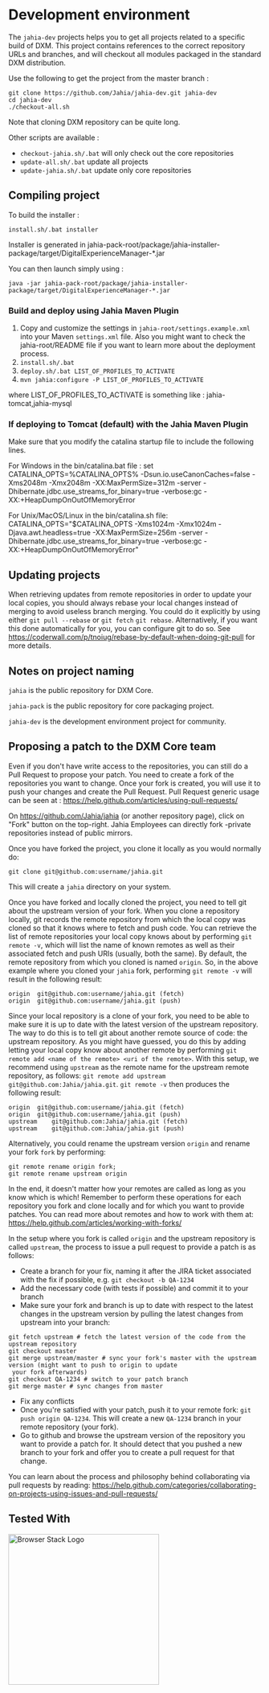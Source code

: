 # Development environment

The `jahia-dev` projects helps you to get all projects related to a specific build of DXM. This project contains references to the correct repository URLs and branches, and will checkout all modules packaged in the standard DXM distribution.

Use the following to get the project from the master branch :
```
git clone https://github.com/Jahia/jahia-dev.git jahia-dev
cd jahia-dev
./checkout-all.sh
```
Note that cloning DXM repository can be quite long.

Other scripts are available :
- `checkout-jahia.sh/.bat` will only check out the core repositories
- `update-all.sh/.bat` update all projects
- `update-jahia.sh/.bat` update only core repositories

## Compiling project

To build the installer :

```install.sh/.bat installer```

Installer is generated in jahia-pack-root/package/jahia-installer-package/target/DigitalExperienceManager-*.jar

You can then launch simply using :

```java -jar jahia-pack-root/package/jahia-installer-package/target/DigitalExperienceManager-*.jar```

### Build and deploy using Jahia Maven Plugin 

1. Copy and customize the settings in `jahia-root/settings.example.xml` into your Maven `settings.xml` file. Also you might want to check the jahia-root/README file if you want to learn more about the deployment process.
2. `install.sh/.bat`
3. `deploy.sh/.bat LIST_OF_PROFILES_TO_ACTIVATE`
4. `mvn jahia:configure -P LIST_OF_PROFILES_TO_ACTIVATE`

where LIST_OF_PROFILES_TO_ACTIVATE is something like : jahia-tomcat,jahia-mysql

### If deploying to Tomcat (default) with the Jahia Maven Plugin

Make sure that you modify the catalina startup file to include the following lines.

For Windows in the bin/catalina.bat file :
set CATALINA_OPTS=%CATALINA_OPTS% -Dsun.io.useCanonCaches=false -Xms2048m -Xmx2048m -XX:MaxPermSize=312m -server -Dhibernate.jdbc.use_streams_for_binary=true -verbose:gc -XX:+HeapDumpOnOutOfMemoryError

For Unix/MacOS/Linux in the bin/catalina.sh file:
CATALINA_OPTS="$CATALINA_OPTS -Xms1024m -Xmx1024m -Djava.awt.headless=true -XX:MaxPermSize=256m -server -Dhibernate.jdbc.use_streams_for_binary=true -verbose:gc -XX:+HeapDumpOnOutOfMemoryError"

## Updating projects

When retrieving updates from remote repositories in order to update your local copies, you should always rebase your local changes instead of merging to avoid useless branch merging. You could do it explicitly by using either `git pull --rebase` or `git fetch` `git rebase`. Alternatively, if you want this done automatically for you, you can configure git to do so. See https://coderwall.com/p/tnoiug/rebase-by-default-when-doing-git-pull for more details.

## Notes on project naming

`jahia` is the public repository for DXM Core. 

`jahia-pack` is the public repository for core packaging project. 

`jahia-dev` is the development environment project for community.

## Proposing a patch to the DXM Core team

Even if you don't have write access to the repositories, you can still do a Pull Request to propose your patch. You need to create a fork of the repositories you want to change. Once your fork is created, you will use it to push your changes and create the Pull Request. Pull Request generic usage can be seen at : https://help.github.com/articles/using-pull-requests/

On https://github.com/Jahia/jahia (or another repository page), click on "Fork" button on the top-right. Jahia Employees can directly fork -private repositories instead of public mirrors.

Once you have forked the project, you clone it locally as you would normally do:
```
git clone git@github.com:username/jahia.git
```
This will create a `jahia` directory on your system.

Once you have forked and locally cloned the project, you need to tell git about the upstream version of your fork. 
When you clone a repository locally, git records the remote repository from which the local copy was cloned so that it 
knows where to fetch and push code. You can retrieve the list of remote repositories your local copy knows about by 
performing `git remote -v`, which will list the name of known remotes as well as their associated fetch and push 
URIs (usually, both the same). By default, the remote repository from which you cloned is named `origin`. So, in the 
above example where you cloned your `jahia` fork, performing `git remote -v` will result in the following result:
```
origin	git@github.com:username/jahia.git (fetch)
origin	git@github.com:username/jahia.git (push)
```

Since your local repository is a clone of your fork, you need to be able to make sure it is up to date with the 
latest version of the upstream repository. The way to do this is to tell git about another remote source of code: the
 upstream repository. As you might have guessed, you do this by adding letting your local copy know about another 
 remote by performing `git remote add <name of the remote> <uri of the remote>`. With this setup, we recommend using 
 `upstream` as the remote name for the upstream remote repository, as follows:
 `git remote add upstream git@github.com:Jahia/jahia.git`. `git remote -v` then produces the following result:
```
origin	git@github.com:username/jahia.git (fetch)
origin	git@github.com:username/jahia.git (push)
upstream	git@github.com:Jahia/jahia.git (fetch)
upstream	git@github.com:Jahia/jahia.git (push)
```

Alternatively, you could rename the upstream version `origin` and rename your fork `fork` by performing:
```
git remote rename origin fork;
git remote rename upstream origin
```

In the end, it doesn't matter how your remotes are called as long as you know which is which! Remember to perform 
these operations for each repository you fork and clone locally and for which you want to provide patches. You can 
read more about remotes and how to work with them at: https://help.github.com/articles/working-with-forks/

In the setup where you fork is called `origin` and the upstream repository is called `upstream`, the process to issue
a pull request to provide a patch is as follows:

- Create a branch for your fix, naming it after the JIRA ticket associated with the fix if possible, e.g. 
`git checkout -b QA-1234`
- Add the necessary code (with tests if possible) and commit it to your branch
- Make sure your fork and branch is up to date with respect to the latest changes in the upstream version by 
pulling the latest changes from upstream into your branch:
```
git fetch upstream # fetch the latest version of the code from the upstream repository
git checkout master 
git merge upstream/master # sync your fork's master with the upstream version (might want to push to origin to update
 your fork afterwards)
git checkout QA-1234 # switch to your patch branch
git merge master # sync changes from master
```
- Fix any conflicts
- Once you're satisfied with your patch, push it to your remote fork: `git push origin QA-1234`. This will create a 
new `QA-1234` branch in your remote repository (your fork).
- Go to github and browse the upstream version of the repository you want to provide a patch for. It should detect 
that you pushed a new branch to your fork and offer you to create a pull request for that change.

You can learn about the process and philosophy behind collaborating via pull requests by reading: 
https://help.github.com/categories/collaborating-on-projects-using-issues-and-pull-requests/


## Tested With

[<img src="https://cloud.githubusercontent.com/assets/7864462/12837037/452a17c6-cb73-11e5-9f39-fc96893bc9bf.png" alt="Browser Stack Logo" width="300">](https://www.browserstack.com/)
